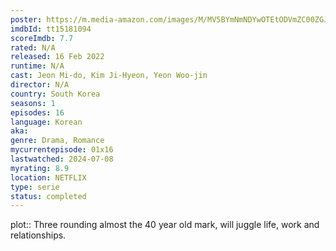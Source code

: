 ```yaml
---
poster: https://m.media-amazon.com/images/M/MV5BYmNmNDYwOTEtODVmZC00ZGJhLWE1NGMtNDJhNzBmMzk4YjM1XkEyXkFqcGdeQXVyMTA2NTg2Njg2._V1_SX300.jpg
imdbId: tt15181094
scoreImdb: 7.7
rated: N/A
released: 16 Feb 2022
runtime: N/A
cast: Jeon Mi-do, Kim Ji-Hyeon, Yeon Woo-jin
director: N/A
country: South Korea
seasons: 1
episodes: 16
language: Korean
aka: 
genre: Drama, Romance
mycurrentepisode: 01x16
lastwatched: 2024-07-08
myrating: 8.9
location: NETFLIX
type: serie
status: completed
---
```


plot:: Three rounding almost the 40 year old mark, will juggle life, work and relationships.